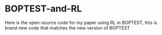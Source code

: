 # BOPTEST-and-RL

Here is the open-source code for my paper using RL in BOPTEST, this is brand new code that matches the new version of BOPTEST
